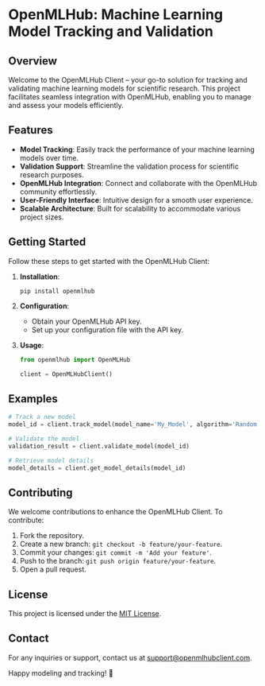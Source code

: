 # OpenMLHub:  Machine Learning Model Tracking and Validation

## Overview

Welcome to the OpenMLHub Client – your go-to solution for tracking and validating machine learning models for scientific research. This project facilitates seamless integration with OpenMLHub, enabling you to manage and assess your models efficiently.

## Features

- **Model Tracking**: Easily track the performance of your machine learning models over time.
- **Validation Support**: Streamline the validation process for scientific research purposes.
- **OpenMLHub Integration**: Connect and collaborate with the OpenMLHub community effortlessly.
- **User-Friendly Interface**: Intuitive design for a smooth user experience.
- **Scalable Architecture**: Built for scalability to accommodate various project sizes.

## Getting Started

Follow these steps to get started with the OpenMLHub Client:

1. **Installation**:
   ```
   pip install openmlhub
   ```

2. **Configuration**:
   - Obtain your OpenMLHub API key.
   - Set up your configuration file with the API key.

3. **Usage**:
   ```python
   from openmlhub import OpenMLHub

   client = OpenMLHubClient()
   ```

## Examples

```python
# Track a new model
model_id = client.track_model(model_name='My_Model', algorithm='Random Forest', dataset='iris')

# Validate the model
validation_result = client.validate_model(model_id)

# Retrieve model details
model_details = client.get_model_details(model_id)
```

## Contributing

We welcome contributions to enhance the OpenMLHub Client. To contribute:

1. Fork the repository.
2. Create a new branch: `git checkout -b feature/your-feature`.
3. Commit your changes: `git commit -m 'Add your feature'`.
4. Push to the branch: `git push origin feature/your-feature`.
5. Open a pull request.

## License

This project is licensed under the [MIT License](LICENSE.md).

## Contact

For any inquiries or support, contact us at [support@openmlhubclient.com](mailto:support@openmlhubclient.com).

Happy modeling and tracking! 🚀
